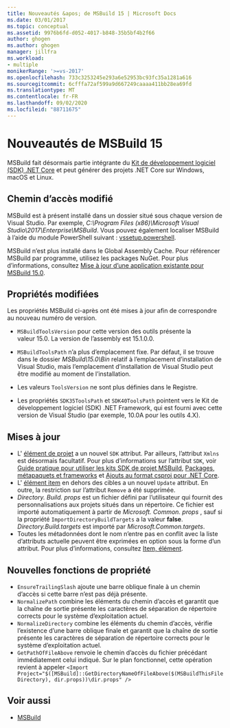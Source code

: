 ```yaml
---
title: Nouveautés &apos; de MSBuild 15 | Microsoft Docs
ms.date: 03/01/2017
ms.topic: conceptual
ms.assetid: 9976b6fd-d052-4017-b848-35b5bf4b2f66
author: ghogen
ms.author: ghogen
manager: jillfra
ms.workload:
- multiple
monikerRange: '>=vs-2017'
ms.openlocfilehash: 733c3253245e293a6e52953bc93fc35a1281a616
ms.sourcegitcommit: 6cfffa72af599a9d667249caaaa411bb28ea69fd
ms.translationtype: MT
ms.contentlocale: fr-FR
ms.lasthandoff: 09/02/2020
ms.locfileid: "88711675"
---
```

# <a name="whats-new-in-msbuild-15"></a>Nouveautés de MSBuild 15

MSBuild fait désormais partie intégrante du [Kit de développement logiciel (SDK) .NET Core](https://www.microsoft.com/net/download/core) et peut générer des projets .NET Core sur Windows, macOS et Linux.

## <a name="changed-path"></a>Chemin d’accès modifié

 MSBuild est à présent installé dans un dossier situé sous chaque version de Visual Studio. Par exemple, *C:\Program Files (x86)\Microsoft Visual Studio\2017\Enterprise\MSBuild*. Vous pouvez également localiser MSBuild à l’aide du module PowerShell suivant : [vssetup.powershell](https://github.com/Microsoft/vssetup.powershell).

 MSBuild n’est plus installé dans le Global Assembly Cache. Pour référencer MSBuild par programme, utilisez les packages NuGet. Pour plus d’informations, consultez [Mise à jour d’une application existante pour MSBuild 15.0](../msbuild/updating-an-existing-application.md).

## <a name="changed-properties"></a>Propriétés modifiées

 Les propriétés MSBuild ci-après ont été mises à jour afin de correspondre au nouveau numéro de version.

- `MSBuildToolsVersion` pour cette version des outils présente la valeur 15.0. La version de l’assembly est 15.1.0.0.

- `MSBuildToolsPath` n’a plus d’emplacement fixe. Par défaut, il se trouve dans le dossier *MSBuild\15.0\Bin* relatif à l’emplacement d’installation de Visual Studio, mais l’emplacement d’installation de Visual Studio peut être modifié au moment de l’installation.

- Les valeurs `ToolsVersion` ne sont plus définies dans le Registre.

- Les propriétés `SDK35ToolsPath` et `SDK40ToolsPath` pointent vers le Kit de développement logiciel (SDK) .NET Framework, qui est fourni avec cette version de Visual Studio (par exemple, 10.0A pour les outils 4.X).

## <a name="updates"></a>Mises à jour

- L' [élément de projet](../msbuild/project-element-msbuild.md) a un nouvel `SDK` attribut. Par ailleurs, l’attribut `Xmlns` est désormais facultatif. Pour plus d’informations sur l’attribut `SDK`, voir [Guide pratique pour utiliser les kits SDK de projet MSBuild](../msbuild/how-to-use-project-sdk.md), [Packages, métapaquets et frameworks](/dotnet/core/packages) et [Ajouts au format csproj pour .NET Core](/dotnet/core/tools/csproj).
- L' [élément item](../msbuild/item-element-msbuild.md) en dehors des cibles a un nouvel `Update` attribut. En outre, la restriction sur l’attribut `Remove` a été supprimée.
- *Directory. Build. props* est un fichier défini par l’utilisateur qui fournit des personnalisations aux projets situés dans un répertoire. Ce fichier est importé automatiquement à partir de *Microsoft. Common. props* , sauf si la propriété `ImportDirectoryBuildTargets` a la valeur **false**. *Directory.Build.targets* est importé par *Microsoft.Common.targets*.
- Toutes les métadonnées dont le nom n’entre pas en conflit avec la liste d’attributs actuelle peuvent être exprimées en option sous la forme d’un attribut. Pour plus d’informations, consultez [Item, élément](../msbuild/item-element-msbuild.md).

## <a name="new-property-functions"></a>Nouvelles fonctions de propriété

- `EnsureTrailingSlash` ajoute une barre oblique finale à un chemin d’accès si cette barre n’est pas déjà présente.
- `NormalizePath` combine les éléments du chemin d’accès et garantit que la chaîne de sortie présente les caractères de séparation de répertoire corrects pour le système d’exploitation actuel.
- `NormalizeDirectory` combine les éléments du chemin d’accès, vérifie l’existence d’une barre oblique finale et garantit que la chaîne de sortie présente les caractères de séparation de répertoire corrects pour le système d’exploitation actuel.
- `GetPathOfFileAbove` renvoie le chemin d’accès du fichier précédant immédiatement celui indiqué. Sur le plan fonctionnel, cette opération revient à appeler `<Import Project="$([MSBuild]::GetDirectoryNameOfFileAbove($(MSBuildThisFileDirectory), dir.props))\dir.props" />`

## <a name="see-also"></a>Voir aussi

- [MSBuild](../msbuild/msbuild.md)
